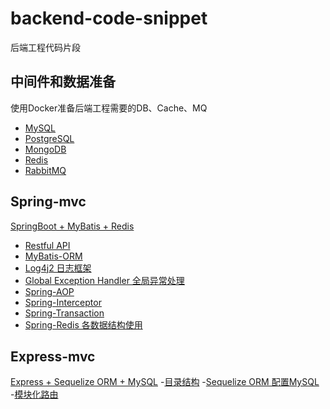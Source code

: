 # backend-code-snippet
后端工程代码片段

## 中间件和数据准备

使用Docker准备后端工程需要的DB、Cache、MQ

- [MySQL](https://github.com/huiru-wang/backend-code-snippet/blob/main/00-basic/middleware-config.md#mysql)
- [PostgreSQL](https://github.com/huiru-wang/backend-code-snippet/blob/main/00-basic/middleware-config.md#postgresql)
- [MongoDB](https://github.com/huiru-wang/backend-code-snippet/blob/main/00-basic/middleware-config.md#mongodb)
- [Redis](https://github.com/huiru-wang/backend-code-snippet/blob/main/00-basic/middleware-config.md#redis)
- [RabbitMQ](https://github.com/huiru-wang/backend-code-snippet/blob/main/00-basic/middleware-config.md#rabbitmq)

## Spring-mvc

[SpringBoot + MyBatis + Redis](https://github.com/huiru-wang/backend-code-snippet/tree/main/01-springboot-mvc)
- [Restful API](https://github.com/huiru-wang/backend-code-snippet/tree/main/01-springboot-mvc#restful-api)
- [MyBatis-ORM](https://github.com/huiru-wang/backend-code-snippet/tree/main/01-springboot-mvc#mybatis-orm)
- [Log4j2 日志框架](https://github.com/huiru-wang/backend-code-snippet/tree/main/01-springboot-mvc#log4j2%E6%97%A5%E5%BF%97%E9%85%8D%E7%BD%AE)
- [Global Exception Handler 全局异常处理](https://github.com/huiru-wang/backend-code-snippet/tree/main/01-springboot-mvc#%E5%85%A8%E5%B1%80%E5%BC%82%E5%B8%B8%E5%A4%84%E7%90%86)
- [Spring-AOP](https://github.com/huiru-wang/backend-code-snippet/tree/main/01-springboot-mvc#springboot-aop)
- [Spring-Interceptor](https://github.com/huiru-wang/backend-code-snippet/tree/main/01-springboot-mvc#interceptor)
- [Spring-Transaction](https://github.com/huiru-wang/backend-code-snippet/tree/main/01-springboot-mvc#springboot-transaction)
- [Spring-Redis 各数据结构使用](https://github.com/huiru-wang/backend-code-snippet/tree/main/01-springboot-mvc#springboot-redis)

## Express-mvc

[Express + Sequelize ORM + MySQL](https://github.com/huiru-wang/backend-code-snippet/tree/main/30-express-mvc#1-%E5%87%86%E5%A4%87%E9%A1%B9%E7%9B%AE)
-[目录结构](https://github.com/huiru-wang/backend-code-snippet/tree/main/30-express-mvc#1-%E5%87%86%E5%A4%87%E9%A1%B9%E7%9B%AE)
-[Sequelize ORM 配置MySQL](https://github.com/huiru-wang/backend-code-snippet/tree/main/30-express-mvc#3-sequelize-orm-%E9%85%8D%E7%BD%AEmysql)
-[模块化路由](https://github.com/huiru-wang/backend-code-snippet/tree/main/30-express-mvc#5-%E6%A8%A1%E5%9D%97%E5%8C%96%E8%B7%AF%E7%94%B1)